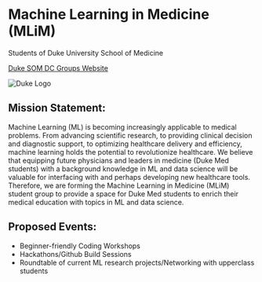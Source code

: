 # Machine Learning in Medicine (MLiM)
Students of Duke University School of Medicine

[Duke SOM DC Groups Website](https://medschool.duke.edu/education/degree-programs-and-admissions/davison-council/extracurriculars/other-student-groups)

![Duke Logo](https://genome.duke.edu/sites/genome.duke.edu/files/DUSOM_Horiz_287.jpg)

## Mission Statement:
Machine Learning (ML) is becoming increasingly applicable to medical problems. From advancing scientific research, to providing clinical decision and diagnostic support, to optimizing healthcare delivery and efficiency, machine learning holds the potential to revolutionize healthcare. We believe that equipping future physicians and leaders in medicine (Duke Med students) with a background knowledge in ML and data science will be valuable for interfacing with and perhaps developing new healthcare tools. Therefore, we are forming the Machine Learning in Medicine (MLiM) student group to provide a space for Duke Med students to enrich their medical education with topics in ML and data science.

## Proposed Events:
* Beginner-friendly Coding Workshops
* Hackathons/Github Build Sessions
* Roundtable of current ML research projects/Networking with upperclass students
